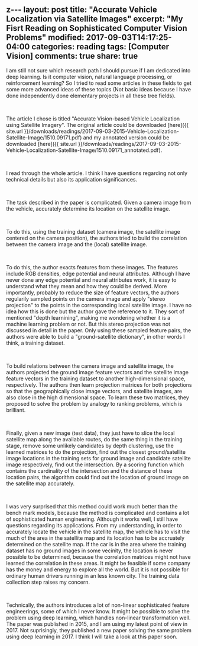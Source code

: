 z---
layout: post
title: "Accurate Vehicle Localization via Satellite Images"
excerpt: "My Fisrt Reading on Sophisticated Computer Vision Problems"
modified: 2017-09-03T14:17:25-04:00
categories: reading
tags: [Computer Vision]
comments: true
share: true
---

I am still not sure which research path I should pursue if I am dedicated into deep learning. Is it computer vision, natural language processing, or reinforcement learning? So I tried to read some articles in these fields to get some more advanced ideas of these topics (Not basic ideas because I have done independently done elementary projects in all these tree fields).

<br />

The article I chose is titled "Accurate Vision-based Vehicle Localization using Satellite Imagery". The original article could be downloaded [here]({{ site.url }}/downloads/readings/2017-09-03-2015-Vehicle-Localization-Satellite-Image/1510.09171.pdf) and my annotated version could be downloaded [here]({{ site.url }}/downloads/readings/2017-09-03-2015-Vehicle-Localization-Satellite-Image/1510.09171_annotated.pdf).

<br />

I read through the whole article. I think I have questions regarding not only technical details but also its application significances.

<br />

The task described in the paper is complicated. Given a camera image from the vehicle, accurately determine its location on the satellite image. 

<br />

To do this, using the training dataset (camera image, the satellite image centered on the camera position), the authors tried to build the correlation between the camera image and the (local) satellite image. 

<br />

To do this, the author exacts features from these images. The features include RGB densities, edge potential and neural attributes. Although I have never done any edge potential and neural attributes work, it is easy to understand what they mean and how they could be derived. More importantly, probably to reduce the size of feature vectors, the authors regularily sampled points on the camera image and apply "stereo projection" to the points in the corresponding local satellite image. I have no idea how this is done but the author gave the reference to it. They sort of mentioned "depth learnining", making me wondering whether it is a machine learning problem or not. But this stereo projection was not discussed in detail in the paper. Only using these sampled feature pairs, the authors were able to build a "ground-satellite dictionary", in other words I think, a training dataset.

<br />

To build relations between the camera image and satellite image, the authors projected the ground image feature vectors and the satellite image feature vectors in the training dataset to another high-dimensional space, respectively. The authors then learn projection matrices for both projections so that the geographically close image vectors, and satellite images, are also close in the high dimensional space. To learn these two matrices, they proposed to solve the problem by analogy to ranking problems, which is brilliant.

<br />

Finally, given a new image (test data), they just have to slice the local satellite map along the available routes, do the same thing in the training stage, remove some unlikely candidates by depth clustering, use the learned matrices to do the projection, find out the closest ground/satellite image locations in the training sets for ground image and candidate satellite image respectively, find out the intersection. By a scoring function which contains the cardinality of the intersection and the distance of these location pairs, the algorithm could find out the location of ground image on the satellite map accurately. 

<br />

I was very surprised that this method could work much better than the bench mark models, because the method is complicated and contains a lot of sophisticated human engineering. Although it works well, I still have questions regarding its applications. From my understanding, in order to accurately locate the vehicle in the satellite map, the vehicle has to visit the much of the area in the satellite map and its location has to be accruately determined on the satellite map. If the car is in the area where the training dataset has no ground images in some vecinity, the location is never possible to be determined, because the correlation matrices might not have learned the correlation in these areas. It might be feasible if some company has the money and energy to explore all the world. But it is not possible for ordinary human drivers running in an less known city. The training data collection step raises my concern. 

<br />

Technically, the authors introduces a lot of non-linear sophisticated feature engineerings, some of which I never know. It might be possible to solve the problem using deep learning, which handles non-linear transformation well. The paper was published in 2015, and I am using my latest point of view in 2017. Not suprisingly, they published a new paper solving the same problem using deep learning in 2017. I think I will take a look at this paper soon.